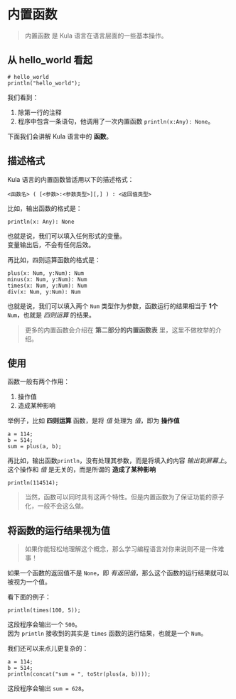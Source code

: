 # 内置函数
> 内置函数 是 Kula 语言在语言层面的一些基本操作。

## 从 hello_world 看起
```kula
# hello_world
println("hello_world");
```

我们看到：
1. 除第一行的注释
2. 程序中包含一条语句，他调用了一次内置函数 `println(x:Any): None`。

下面我们会讲解 Kula 语言中的 **函数**。

## 描述格式
Kula 语言的内置函数皆适用以下的描述格式：
```
<函数名> ( [<参数>:<参数类型>][,] ) : <返回值类型>
```

比如，输出函数的格式是：
```
println(x: Any): None
```
也就是说，我们可以填入任何形式的变量。    
变量输出后，不会有任何后效。

再比如，四则运算函数的格式是：
```
plus(x: Num, y:Num): Num
minus(x: Num, y:Num): Num
times(x: Num, y:Num): Num
div(x: Num, y:Num): Num
```
也就是说，我们可以填入两个 `Num` 类型作为参数，函数运行的结果相当于 **1个** `Num`，也就是 *四则运算* 的结果。

> 更多的内置函数会介绍在 **第二部分的内置函数表** 里，这里不做枚举的介绍。

## 使用
函数一般有两个作用：
1. 操作值
2. 造成某种影响

举例子，比如 **四则运算** 函数，是将 *值* 处理为 *值*，即为 **操作值**
```kula
a = 114;
b = 514;
sum = plus(a, b);
```

再比如，输出函数`println`，没有处理其参数，而是将填入的内容 *输出到屏幕上*。   
这个操作和 *值* 是无关的，而是所谓的 **造成了某种影响**
```kula
println(114514);
```

> 当然，函数可以同时具有这两个特性。但是内置函数为了保证功能的原子化，一般不会这么做。

## 将函数的运行结果视为值
> 如果你能轻松地理解这个概念，那么学习编程语言对你来说则不是一件难事！

如果一个函数的返回值不是 `None`，即 *有返回值*，那么这个函数的运行结果就可以被视为一个值。

看下面的例子：
```kula
println(times(100, 5));
```
这段程序会输出一个 `500`。    
因为 `println` 接收到的其实是 `times` 函数的运行结果，也就是一个 `Num`。

我们还可以来点儿更复杂的：
```kula
a = 114;
b = 514;
println(concat("sum = ", toStr(plus(a, b))));
```

这段程序会输出 `sum = 628`。